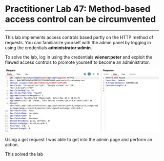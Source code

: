 # Practitioner Lab 47: Method-based access control can be circumvented

---

This lab implements access controls based partly on the HTTP method of requests. You can familiarize yourself with the admin panel by logging in using the credentials **administrator:admin**.

To solve the lab, log in using the credentials **wiener:peter** and exploit the flawed access controls to promote yourself to become an administrator.

![Untitled](Practitioner%20Lab%2047%20Method-based%20access%20control%20ca%20c27448ecba81470fb0b323635b5a0d8c/Untitled.png)

Using a get request I was able to get into the admin page and perform an action. 

This solved the lab